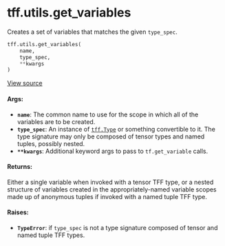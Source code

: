 <div itemscope itemtype="http://developers.google.com/ReferenceObject">
<meta itemprop="name" content="tff.utils.get_variables" />
<meta itemprop="path" content="Stable" />
</div>

# tff.utils.get_variables

Creates a set of variables that matches the given `type_spec`.

```python
tff.utils.get_variables(
    name,
    type_spec,
    **kwargs
)
```

<a target="_blank" href=http://github.com/tensorflow/federated/tree/master/tensorflow_federated/python/core/utils/tf_computation_utils.py>View
source</a>

<!-- Placeholder for "Used in" -->

#### Args:

*   <b>`name`</b>: The common name to use for the scope in which all of the
    variables are to be created.
*   <b>`type_spec`</b>: An instance of
    <a href="../../tff/Type.md"><code>tff.Type</code></a> or something
    convertible to it. The type signature may only be composed of tensor types
    and named tuples, possibly nested.
*   <b>`**kwargs`</b>: Additional keyword args to pass to `tf.get_variable`
    calls.

#### Returns:

Either a single variable when invoked with a tensor TFF type, or a nested
structure of variables created in the appropriately-named variable scopes made
up of anonymous tuples if invoked with a named tuple TFF type.

#### Raises:

*   <b>`TypeError`</b>: if `type_spec` is not a type signature composed of
    tensor and named tuple TFF types.
